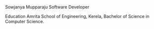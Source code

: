 Sowjanya Mupparaju
Software Developer

Education
Amrita School of Engineering, Kerela, Bachelor of Science in Computer Science.
